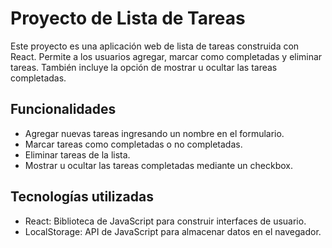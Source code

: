 # Proyecto de Lista de Tareas

Este proyecto es una aplicación web de lista de tareas construida con React. Permite a los usuarios agregar, marcar como completadas y eliminar tareas. También incluye la opción de mostrar u ocultar las tareas completadas.

## Funcionalidades

- Agregar nuevas tareas ingresando un nombre en el formulario.
- Marcar tareas como completadas o no completadas.
- Eliminar tareas de la lista.
- Mostrar u ocultar las tareas completadas mediante un checkbox.

## Tecnologías utilizadas

- React: Biblioteca de JavaScript para construir interfaces de usuario.
- LocalStorage: API de JavaScript para almacenar datos en el navegador.